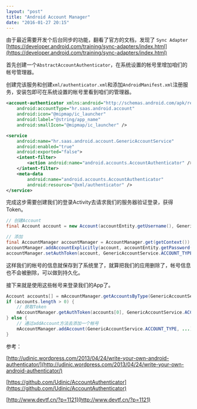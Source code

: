 ```yaml
---
layout: "post"
title: "Android Account Manager"
date: "2016-01-27 20:15"
---
```


由于最近需要开发个后台同步的功能，翻看了官方的文档，发现了 `Sync Adapter` [https://developer.android.com/training/sync-adapters/index.html](https://developer.android.com/training/sync-adapters/index.html)

首先创建一个`AbstractAccountAuthenticator`，在系统设置的帐号里增加咱们的帐号管理器。

创建完该服务和创建`xml/authenticator.xml`和添加`AndroidManifest.xml`注册服务，安装包即可在系统设置的帐号里看到咱们的管理器。

```xml
<account-authenticator xmlns:android="http://schemas.android.com/apk/res/android"
    android:accountType="hr.saas.android.account"
    android:icon="@mipmap/ic_launcher"
    android:label="@string/app_name"
    android:smallIcon="@mipmap/ic_launcher" />
```

```xml
<service
    android:name="hr.saas.android.account.GenericAccountService"
    android:enabled="true"
    android:exported="false">
    <intent-filter>
        <action android:name="android.accounts.AccountAuthenticator" />
    </intent-filter>
    <meta-data
        android:name="android.accounts.AccountAuthenticator"
        android:resource="@xml/authenticator" />
</service>
```

完成这步需要创建我们的登录Activity去请求我们的服务器验证登录，获得Token。

```java
// 创建Account
final Account account = new Account(accountEntity.getUsername(), GenericAccountService.ACCOUNT_TYPE);

// 添加
final AccountManager accountManager = AccountManager.get(getContext());
accountManager.addAccountExplicitly(account, accountEntity.getPassword(), null);
accountManager.setAuthToken(account, GenericAccountService.ACCOUNT_TYPE, accountEntity.getToken());
```

这样我们的帐号的信息就保存到了系统里了，就算把我们的应用删除了，帐号信息也不会被删除，可以做到持久化。

接下来就是使用这些帐号来登录我们的App了。

```java
Account accounts[] = mAccountManager.getAccountsByType(GenericAccountService.ACCOUNT_TYPE);
if (accounts.length > 0) {
    // 获取Token
    mAccountManager.getAuthToken(accounts[0], GenericAccountService.ACCOUNT_TYP, ...)
} else {
    // 通过addAccount方法去添加一个帐号
    mAccountManager.addAccount(GenericAccountService.ACCOUNT_TYPE, ...)
}
```

参考：

[http://udinic.wordpress.com/2013/04/24/write-your-own-android-authenticator/](http://udinic.wordpress.com/2013/04/24/write-your-own-android-authenticator/)

[https://github.com/Udinic/AccountAuthenticator](https://github.com/Udinic/AccountAuthenticator)

[http://www.devtf.cn/?p=1121](http://www.devtf.cn/?p=1121)
